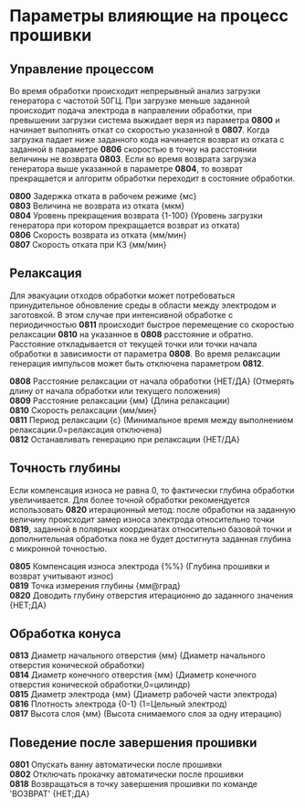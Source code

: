 # Параметры влияющие на процесс прошивки

## Управление процессом

Во время обработки происходит непрерывный анализ загрузки генератора с частотой 50ГЦ.
При загрузке меньше заданной происходит подача электрода в направлении обработки,
при превышении загрузки система выжидает веря из параметра **0800** и начинает выполнять откат
со скоростью указанной в **0807**. Когда загрузка падает ниже заданного кода начинается возврат из
отката с заданной в параметре **0806** скоростью в точку на расстоянии величины не возврата **0803**.
Если во время возврата загрузка генератора выше указанной в параметре **0804**, то возврат прекращается 
и алгоритм обработки переходит в состояние обработки.

**0800** Задержка отката в рабочем режиме {мс}  
**0803** Величина не возврата из отката {мкм}  
**0804** Уровень прекращения возврата {1-100} (Уровень загрузки генератора при котором прекращается возврат из отката)  
**0806** Скорость возврата из отката {мм/мин}  
**0807** Скорость отката при КЗ {мм/мин}  


## Релаксация

Для эвакуации отходов обработки может потребоваться принудительное обновление среды в области между электродом и заготовкой.
В этом случае при интенсивной обработке с периодичностью **0811** происходит быстрое перемещение со скоростью релаксации **0810**
на указанное в **0808** расстояние и обратно. Расстояние откладывается от текущей точки или точки начала обработки в зависимости 
от параметра **0808**. Во время релаксации генерация импульсов может быть отключена параметром **0812**.

**0808** Расстояние релаксации от начала обработки {НЕТ/ДА} (Отмерять длину от начала обработки или текущего положения)  
**0809** Расстояние релаксации {мм} (Длина релаксации)  
**0810** Скорость релаксации {мм/мин}  
**0811** Период релаксации {с} (Минимальное время между выполнением релаксации.0=релаксация отключена)  
**0812** Останавливать генерацию при релаксации {НЕТ/ДА}  


## Точность глубины

Если компенсация износа не равна 0, то фактически глубина обработки увеличивается.
Для более точной обработки рекомендуется использовать **0820** итерационный метод: после обработки на заданную величину
происходит замер износа электрода относительно точки **0819**, заданной в полярных координатах относительно базовой точки 
и дополнительная обработка пока не будет достигнута заданная глубина с микронной точностью.

**0805** Компенсация износа электрода {%%} (Глубина прошивки и возврат учитывают износ)  
**0819** Точка измерения глубины {мм@град}  
**0820** Доводить глубину отверстия итерационно до заданного значения {НЕТ;ДА}  


## Обработка конуса

**0813** Диаметр начального отверстия {мм} (Диаметр начального отверстия конической обработки)  
**0814** Диаметр конечного отверстия {мм} (Диаметр конечного отверстия конической обработки,0=цилиндр)  
**0815** Диаметр электрода {мм} (Диаметр рабочей части электрода)  
**0816** Плотность электрода {0-1} (1=Цельный электрод)  
**0817** Высота слоя {мм} (Высота снимаемого слоя за одну итерацию)  

## Поведение после завершения прошивки

**0801** Опускать ванну автоматически после прошивки  
**0802** Отключать прокачку автоматически после прошивки  
**0818** Возвращаться в точку завершения прошивки по команде 'ВОЗВРАТ' {НЕТ;ДА}  


